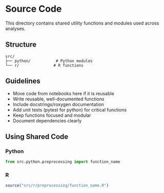 # Source Code

This directory contains shared utility functions and modules used across analyses.

## Structure
```
src/
├── python/           # Python modules
└── r/               # R functions
```

## Guidelines
- Move code from notebooks here if it is reusable
- Write reusable, well-documented functions
- Include docstrings/roxygen documentation
- Add unit tests (pytest for python) for critical functions
- Keep functions focused and modular
- Document dependencies clearly

## Using Shared Code
### Python
```python
from src.python.preprocessing import function_name
```

### R
```r
source("src/r/preprocessing/function_name.R")
``` 